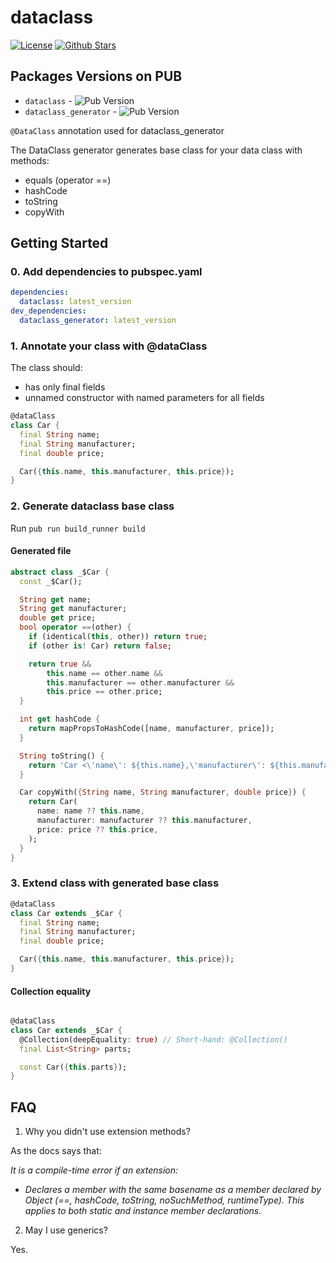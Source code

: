 # dataclass
[![License](https://img.shields.io/github/license/jarekb123/dart_dataclass?style=flat-square&logo=github)](https://github.com/jarekb123/dart_dataclass/blob/master/LICENSE)  [![Github Stars](https://img.shields.io/github/stars/jarekb123/dart_dataclass?style=flat-square&logo=github)](https://github.com/jarekb123/dart_dataclass)

## Packages Versions on PUB
* `dataclass` - ![Pub Version](https://img.shields.io/pub/v/dataclass)
* `dataclass_generator` - ![Pub Version](https://img.shields.io/pub/v/dataclass_generator)

`@DataClass` annotation used for dataclass_generator

The DataClass generator generates base class for your data class with methods:

- equals (operator ==)
- hashCode
- toString
- copyWith

## Getting Started

### 0. Add dependencies to pubspec.yaml

```yaml
dependencies:
  dataclass: latest_version
dev_dependencies:
  dataclass_generator: latest_version
```


### 1. Annotate your class with @dataClass

The class should:

- has only final fields
- unnamed constructor with named parameters for all fields

```dart
@dataClass
class Car {
  final String name;
  final String manufacturer;
  final double price;

  Car({this.name, this.manufacturer, this.price});
}
```

### 2. Generate dataclass base class

Run `pub run build_runner build`

#### Generated file

```dart
abstract class _$Car {
  const _$Car();

  String get name;
  String get manufacturer;
  double get price;
  bool operator ==(other) {
    if (identical(this, other)) return true;
    if (other is! Car) return false;

    return true &&
        this.name == other.name &&
        this.manufacturer == other.manufacturer &&
        this.price == other.price;
  }

  int get hashCode {
    return mapPropsToHashCode([name, manufacturer, price]);
  }

  String toString() {
    return 'Car <\'name\': ${this.name},\'manufacturer\': ${this.manufacturer},\'price\': ${this.price},>';
  }

  Car copyWith({String name, String manufacturer, double price}) {
    return Car(
      name: name ?? this.name,
      manufacturer: manufacturer ?? this.manufacturer,
      price: price ?? this.price,
    );
  }
}
```

### 3. Extend class with generated base class

```dart
@dataClass
class Car extends _$Car {
  final String name;
  final String manufacturer;
  final double price;

  Car({this.name, this.manufacturer, this.price});
}
```

#### Collection equality
```dart

@dataClass
class Car extends _$Car {
  @Collection(deepEquality: true) // Short-hand: @Collection()
  final List<String> parts;

  const Car({this.parts});
}
```

## FAQ

1. Why you didn't use extension methods?

As the docs says that:

<i>It is a compile-time error if an extension:

- Declares a member with the same basename as a member declared by Object (==, hashCode, toString, noSuchMethod, runtimeType). This applies to both static and instance member declarations.
  </i>

2. May I use generics?

Yes.